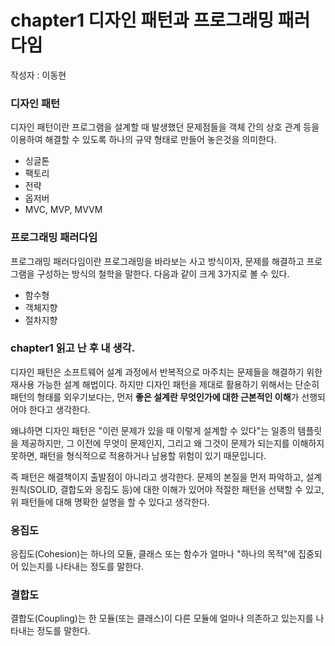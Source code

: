 # chapter1 디자인 패턴과 프로그래밍 패러다임

작성자 : 이동현

### 디자인 패턴

디자인 패턴이란 프로그램을 설계할 때 발생했던 문제점들을 객체 간의 상호 관계 등을 이용하여 해결할 수 있도록 하나의 규약 형태로 만들어 놓은것을 의미한다.

- 싱글톤
- 팩토리
- 전략
- 옵저버
- MVC, MVP, MVVM

### 프로그래밍 패러다임

프로그래밍 패러다임이란 프로그래밍을 바라보는 사고 방식이자, 문제를 해결하고 프로그램을 구성하는 방식의 철학을 말한다. 다음과 같이 크게 3가지로 볼 수 있다.

- 함수형
- 객체지향
- 절차지향

### chapter1 읽고 난 후 내 생각.

디자인 패턴은 소프트웨어 설계 과정에서 반복적으로 마주치는 문제들을 해결하기 위한 재사용 가능한 설계 해법이다. 하지만 디자인 패턴을 제대로 활용하기 위해서는 단순히 패턴의 형태를 외우기보다는, 먼저 **좋은 설계란 무엇인가에 대한 근본적인 이해**가 선행되어야 한다고 생각한다.

왜냐하면 디자인 패턴은 "이런 문제가 있을 때 이렇게 설계할 수 있다"는 일종의 템플릿을 제공하지만, 그 이전에 무엇이 문제인지, 그리고 왜 그것이 문제가 되는지를 이해하지 못하면, 패턴을 형식적으로 적용하거나 남용할 위험이 있기 때문입니다.

즉 패턴은 해결책이지 출발점이 아니라고 생각한다. 문제의 본질을 먼저 파악하고, 설계 원칙(SOLID, 결합도와 응집도 등)에 대한 이해가 있어야 적절한 패턴을 선택할 수 있고, 위 패턴들에 대해 명확한 설명을 할 수 있다고 생각한다.

### 응집도

응집도(Cohesion)는 하나의 모듈, 클래스 또는 함수가 얼마나 "하나의 목적"에 집중되어 있는지를 나타내는 정도를 말한다.

### 결합도

결합도(Coupling)는 한 모듈(또는 클래스)이 다른 모듈에 얼마나 의존하고 있는지를 나타내는 정도를 말한다.
